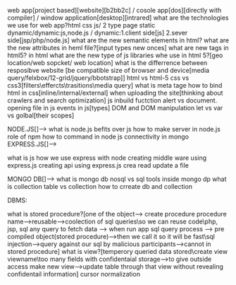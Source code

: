 web app[project based][website][b2bb2c] / cosole app[dos][directly with compiler] / window application[desktop][intrared]
what are the technologies we use for web app?html css js/ 2 type page static dynamic/dynamic:js,node.js / dynamic:1.client side[js] 2.sever side[jsp/php/node.js]
what are the new semantic elements in html?
what are the new attributes in heml file?[input types new onces]
what are new tags in html5?
in html what are the new type of js libraries whe use in html 5?[geo location/web sopcket/ web location]
what is the differrence between resposibve website [be compatible size of browser and device[media query/felxbox/12-grid/jquery/bbotstrap]]
html vs html-5
css vs css3[filters\effercts\trasitions\media query]
what is meta tage
how to bind html in css[inline/internal/external]
when uploading the site[thinking about crawlers and search optimization]
js inbuild fuctction
alert vs document.
opening file in js
events in js[types]
DOM and DOM manipulation
let vs var vs golbal[their scopes]

NODE.JS[]-->
what is node.js
befits over js
how to make server in node.js
role of npm
how to command in node js
connectivity in mongo
EXPRESS.JS[]-->

what is js
how we use 
express with node
creating middle ware using express.js
creating api using express.js
crea read update a file

MONGO DB[]-->
what is mongo db
nosql vs sql
tools inside mongo dp
what is collection
table vs collection
how to crreate db and collection

DBMS:

what is stored procedure?[one of the object--> create procedure procedure name-->reusable-->coolection of sql queries\so we can reuse code\php, jsp, sql any query to fetch data --> when run app sql query process --> pre compiled object(stored procedure)-->then we call it so it will be fast\sql injection-->query against our sql by malicious participants-->cannot in stored procedure]
what is view?[temperory queried data stored\create view viewname\too many fields with confidentaial storage-->to give outside access make new view-->update table through that view without revealing confidentail information]
cursor
normalization
